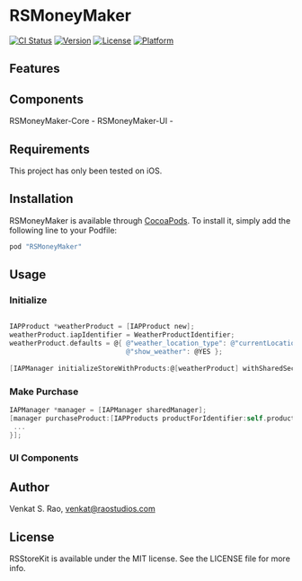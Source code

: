 # RSMoneyMaker

[![CI Status](https://travis-ci.org/raostudios/RSMoneyMaker.svg?branch=master)](https://travis-ci.org/raostudios/RSMoneyMaker)
[![Version](https://img.shields.io/cocoapods/v/RSMoneyMaker.svg?style=flat)](http://cocoapods.org/pods/RSMoneyMaker)
[![License](https://img.shields.io/cocoapods/l/RSMoneyMaker.svg?style=flat)](http://cocoapods.org/pods/RSMoneyMaker)
[![Platform](https://img.shields.io/cocoapods/p/RSMoneyMaker.svg?style=flat)](http://cocoapods.org/pods/RSMoneyMaker)

## Features

## Components
RSMoneyMaker-Core -
RSMoneyMaker-UI - 

## Requirements

This project has only been tested on iOS.

## Installation

RSMoneyMaker is available through [CocoaPods](http://cocoapods.org). To install
it, simply add the following line to your Podfile:

```ruby
pod "RSMoneyMaker"
```

## Usage

### Initialize

```objective-c

IAPProduct *weatherProduct = [IAPProduct new];
weatherProduct.iapIdentifier = WeatherProductIdentifier;
weatherProduct.defaults = @{ @"weather_location_type": @"currentLocation",
                             @"show_weather": @YES };
                             
[IAPManager initializeStoreWithProducts:@[weatherProduct] withSharedSecret:@"..."];
```
### Make Purchase

```objective-c 
IAPManager *manager = [IAPManager sharedManager];
[manager purchaseProduct:[IAPProducts productForIdentifier:self.productIdentifier].storeKitProduct withCompletion:^(NSError *error) {
 ...
}];
```

### UI Components

## Author

Venkat S. Rao, venkat@raostudios.com

## License

RSStoreKit is available under the MIT license. See the LICENSE file for more info.
